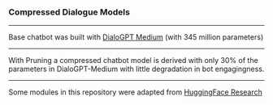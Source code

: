 ### Compressed Dialogue Models

---

Base chatbot was built with [DialoGPT Medium](https://www.microsoft.com/en-us/research/project/large-scale-pretraining-for-response-generation/) (with 345 million parameters)

---

With Pruning a compressed chatbot model is derived with only 30% of the parameters in DialoGPT-Medium with little degradation in bot engagingness.

---

Some modules in this repository were adapted from [HuggingFace Research](https://github.com/huggingface/transformers/tree/main/examples/research_projects)
